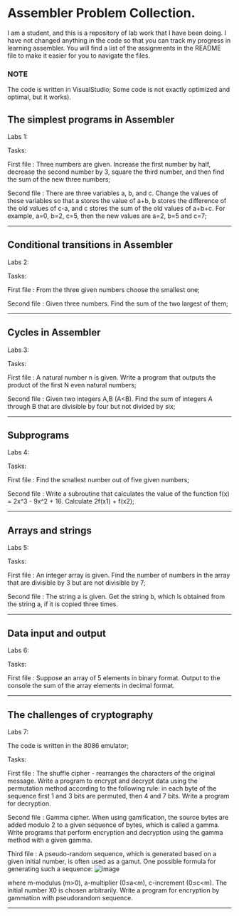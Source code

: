 # Assembler Problem Collection.

I am a student, and this is a repository of lab work that I have been doing. I have not changed anything in the code so that you can track my progress in learning assembler. You will find a list of the assignments in the README file to make it easier for you to navigate the files.

### NOTE
The code is written in VisualStudio;
Some code is not exactly optimized and optimal, but it works). 

## The simplest programs in Assembler
Labs 1:

Tasks:

First file :
Three numbers are given.
Increase the first number by half, decrease the second number by 3, square the third number, and then find the sum of the new three numbers;

Second file :
There are three variables a, b, and c. Change the values of these variables so that a stores the value of a+b, b stores the difference of the old values of c-a, and c stores the sum of the old values of a+b+c. 
For example, a=0, b=2, c=5, then the new values are a=2, b=5 and c=7;
   
 ----------------------------------------------------------------------------------------------------------------------------------------------------------
 ## Conditional transitions in Assembler
Labs 2: 

Tasks:

First file : 
From the three given numbers choose the smallest one;

Second file :
Given three numbers. Find the sum of the two largest of them;

----------------------------------------------------------------------------------------------------------------------------------------------------------
## Cycles in Assembler
Labs 3:

Tasks:

First file :
A natural number n is given. 
Write a program that outputs the product of the first N even natural numbers;

Second file :
Given two integers A,B (A<B). 
Find the sum of integers A through B that are divisible by four but not divided by six;

 ----------------------------------------------------------------------------------------------------------------------------------------------------------
 ## Subprograms
Labs 4:

Tasks:  	

First file : Find the smallest number out of five given numbers;

Second file : Write a subroutine that calculates the value of the function f(x) = 2x^3 - 9x^2 + 16. Calculate 2f(x1) + f(x2);

 ----------------------------------------------------------------------------------------------------------------------------------------------------------
 ## Arrays and strings
Labs 5:

Tasks: 

First file : An integer array is given. Find the number of numbers in the array that are divisible by 3 but are not divisible by 7;

Second file : The string a is given. Get the string b, which is obtained from the string a, if it is copied three times.

 ----------------------------------------------------------------------------------------------------------------------------------------------------------
 ## Data input and output
Labs 6:

Tasks:

First file :  Suppose an array of 5 elements in binary format. 
 Output to the console the sum of the array elements in decimal format.
 
 ----------------------------------------------------------------------------------------------------------------------------------------------------------
 ## The challenges of cryptography
Labs 7:

The code is written in the 8086 emulator;

Tasks:

First file : The shuffle cipher - rearranges the characters of the original message. Write a program to encrypt and decrypt data using the permutation method according to the following rule: in each byte of the sequence first 1 and 3 bits are permuted, then 4 and 7 bits. Write a program for decryption.

Second file : Gamma cipher. When using gamification, the source bytes are added modulo 2 to a given sequence of bytes, which is called a gamma.
Write programs that perform encryption and decryption using the gamma method with a given gamma.

Third file : A pseudo-random sequence, which is generated based on a given initial number, is often used as a gamut. One possible formula for generating such a sequence: ![image](https://user-images.githubusercontent.com/122534600/212536666-9d2438e5-17eb-4eab-bd21-b9a4f0da88ab.png)

where m-modulus (m>0), a-multiplier (0≤a<m), c-increment (0≤c<m). The initial number X0 is chosen arbitrarily. Write a program for encryption by gammation with pseudorandom sequence.

 ----------------------------------------------------------------------------------------------------------------------------------------------------------
